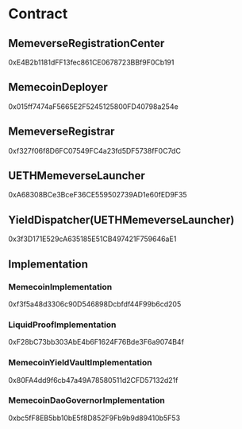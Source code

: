# Contract

## MemeverseRegistrationCenter

0xE4B2b1181dFF13fec861CE0678723BBf9F0Cb191

## MemecoinDeployer

0x015ff7474aF5665E2F5245125800FD40798a254e

## MemeverseRegistrar

0xf327f06f8D6FC07549FC4a23fd5DF5738fF0C7dC

## UETHMemeverseLauncher

0xA68308BCe3BceF36CE559502739AD1e60fED9F35

## YieldDispatcher(UETHMemeverseLauncher)

0x3f3D171E529cA635185E51CB497421F759646aE1

## Implementation

### MemecoinImplementation

0xf3f5a48d3306c90D546898Dcbfdf44F99b6cd205

### LiquidProofImplementation

0xF28bC73bb303AbE4b6F1624F76Bde3F6a9074B4f

### MemecoinYieldVaultImplementation

0x80FA4dd9f6cb47a49A78580511d2CFD57132d21f

### MemecoinDaoGovernorImplementation

0xbc5fF8EB5bb10bE5f8D852F9Fb9b9d89410b5F53
